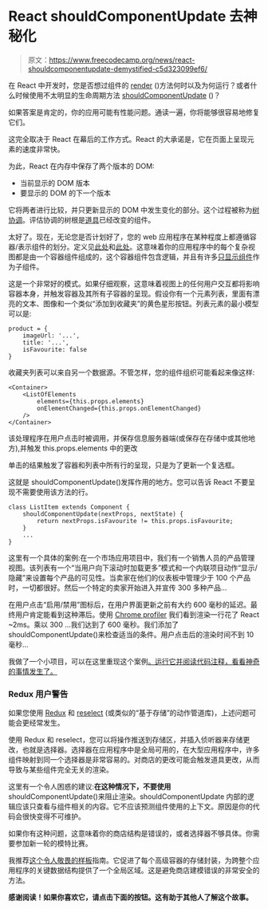 # React shouldComponentUpdate 去神秘化

> 原文：<https://www.freecodecamp.org/news/react-shouldcomponentupdate-demystified-c5d323099ef6/>

在 React 中开发时，您是否想过组件的 [render](https://facebook.github.io/react/docs/react-component.html#render) ()方法何时以及为何运行？或者什么时候使用不太明显的生命周期方法 [shouldComponentUpdate](https://facebook.github.io/react/docs/react-component.html#shouldcomponentupdate) ()？

如果答案是肯定的，你的应用可能有性能问题。通读一遍，你将能够很容易地修复它们。

这完全取决于 React 在幕后的工作方式。React 的大承诺是，它在页面上呈现元素的速度非常快。

为此，React 在内存中保存了两个版本的 DOM:

*   当前显示的 DOM 版本
*   要显示的 DOM 的下一个版本

它将两者进行比较，并只更新显示的 DOM 中发生变化的部分。这个过程被称为[树协调](https://facebook.github.io/react/docs/reconciliation.html)。评估协调的树根是[道具](https://facebook.github.io/react/docs/components-and-props.html)已经改变的组件。

太好了。现在，无论您是否计划好了，您的 web 应用程序在某种程度上都遵循容器/表示组件的划分。定义见[此处](https://medium.com/@dan_abramov/smart-and-dumb-components-7ca2f9a7c7d0)和[此处](https://medium.com/@learnreact/container-components-c0e67432e005)。这意味着你的应用程序中的每个复杂视图都是由一个容器组件组成的，这个容器组件包含逻辑，并且有许多[只显示组件](https://www.fullstackreact.com/30-days-of-react/day-11/)作为子组件。

这是一个非常好的模式。如果仔细观察，这意味着视图上的任何用户交互都将影响容器本身，并触发容器及其所有子容器的呈现。假设你有一个元素列表，里面有漂亮的文本、图像和一个类似“添加到收藏夹”的黄色星形按钮。列表元素的最小模型可以是:

```
product = { 
    imageUrl: '...', 
    title: '...', 
    isFavourite: false
}
```

收藏夹列表可以来自另一个数据源。不管怎样，您的组件组织可能看起来像这样:

```
<Container>
    <ListOfElements
        elements={this.props.elements} 
        onElementChanged={this.props.onElementChanged} 
    />
</Container>
```

该处理程序在用户点击时被调用，并保存信息服务器端(或保存在存储中或其他地方),并触发 this.props.elements 中的更改

单击的结果触发了容器和列表中所有行的呈现，只是为了更新一个复选框。

这就是 shouldComponentUpdate()发挥作用的地方。您可以告诉 React 不要呈现不需要使用该方法的行。

```
class ListItem extends Component {
    shouldComponentUpdate(nextProps, nextState) {
        return nextProps.isFavourite != this.props.isFavourite;
    }
    ...
}
```

这里有一个具体的案例:在一个市场应用项目中，我们有一个销售人员的产品管理视图。该列表有一个“当用户向下滚动时加载更多”模式和一个内联项目动作“显示/隐藏”来设置每个产品的可见性。当卖家在他们的仪表板中管理少于 100 个产品时，一切都很好。然后一个特定的卖家开始进入并宣传 300 多种产品…

在用户点击“启用/禁用”图标后，在用户界面更新之前有大约 600 毫秒的延迟。最终用户肯定能看到这种滞后。使用 [Chrome profiler](https://developers.google.com/web/tools/chrome-devtools/rendering-tools/) 我们看到渲染一行花了 React ~2ms。乘以 300 …我们达到了 600 毫秒。我们添加了 shouldComponentUpdate()来检查适当的条件。用户点击后的渲染时间不到 10 毫秒…

我做了一个小项目，可以在这里重现这个案例[。运行它并阅读代码注释，看看神奇的事情发生了。](https://github.com/jpdelima/react-should-component-update-demystified)

### Redux 用户警告

如果您使用 [Redux](https://github.com/reactjs/react-redux) 和 [reselect](https://github.com/reactjs/reselect) (或类似的“基于存储”的动作管道库)，上述问题可能会更经常发生。

使用 Redux 和 reselect，您可以将操作推送到存储区，并插入侦听器来存储更改，也就是选择器。选择器在应用程序中是全局可用的，在大型应用程序中，许多组件映射到同一个选择器是非常容易的。对商店的更改可能会触发道具更改，从而导致与某些组件完全无关的渲染。

这里有一个令人困惑的建议:**在这种情况下，不要使用** shouldComponentUpdate()来阻止渲染。shouldComponentUpdate 内部的逻辑应该只查看与组件相关的内容。它不应该预测组件使用的上下文。原因是你的代码会很快变得不可维护。

如果你有这种问题，这意味着你的商店结构是错误的，或者选择器不够具体。你需要参加新一轮的模特比赛。

我推荐[这个令人敬畏的样板](https://github.com/react-boilerplate/react-boilerplate)指南。它促进了每个高级容器的存储封装，为跨整个应用程序的关键数据结构提供了一个全局区域。这是避免商店建模错误的非常安全的方法。

**感谢阅读！如果你喜欢它，请点击下面的按钮。这有助于其他人了解这个故事。**